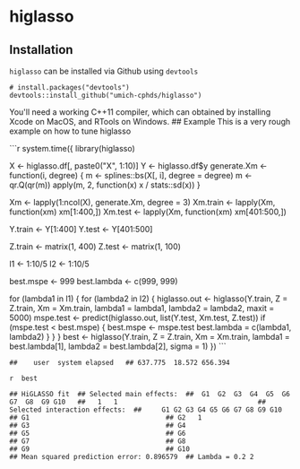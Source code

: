 higlasso
========

Installation
------------

`higlasso` can be installed via Github using `devtools`

    # install.packages("devtools")
    devtools::install_github("umich-cphds/higlasso")

You'll need a working C++11 compiler, which can obtained by installing
Xcode on MacOS, and RTools on Windows. \#\# Example This is a very rough
example on how to tune higlasso

\`\`\`r system.time({ library(higlasso)

X &lt;- higlasso.df\[, paste0("X", 1:10)\] Y &lt;- higlasso.df$y
generate.Xm &lt;- function(i, degree) { m &lt;- splines::bs(X\[, i\],
degree = degree) m &lt;- qr.Q(qr(m)) apply(m, 2, function(x) x /
stats::sd(x)) }

Xm &lt;- lapply(1:ncol(X), generate.Xm, degree = 3) Xm.train &lt;-
lapply(Xm, function(xm) xm\[1:400,\]) Xm.test &lt;- lapply(Xm,
function(xm) xm\[401:500,\])

Y.train &lt;- Y\[1:400\] Y.test &lt;- Y\[401:500\]

Z.train &lt;- matrix(1, 400) Z.test &lt;- matrix(1, 100)

l1 &lt;- 1:10/5 l2 &lt;- 1:10/5

best.mspe &lt;- 999 best.lambda &lt;- c(999, 999)

for (lambda1 in l1) { for (lambda2 in l2) { higlasso.out &lt;-
higlasso(Y.train, Z = Z.train, Xm = Xm.train, lambda1 = lambda1, lambda2
= lambda2, maxit = 5000) mspe.test &lt;- predict(higlasso.out,
list(Y.test, Xm.test, Z.test)) if (mspe.test &lt; best.mspe) { best.mspe
&lt;- mspe.test best.lambda = c(lambda1, lambda2) } } } best &lt;-
higlasso(Y.train, Z = Z.train, Xm = Xm.train, lambda1 =
best.lambda\[1\], lambda2 = best.lambda\[2\], sigma = 1) }) \`\`\`


`##    user  system elapsed   ## 637.775  18.572 656.394`

`r  best`

`## HiGLASSO fit  ## Selected main effects:  ##  G1  G2  G3  G4  G5  G6  G7  G8  G9 G10   ##   1   1                                   ## Selected interaction effects:  ##     G1 G2 G3 G4 G5 G6 G7 G8 G9 G10  ## G1                                  ## G2   1                              ## G3                                  ## G4                                  ## G5                                  ## G6                                  ## G7                                  ## G8                                  ## G9                                  ## G10                                 ## Mean squared prediction error: 0.896579  ## Lambda = 0.2 2`
